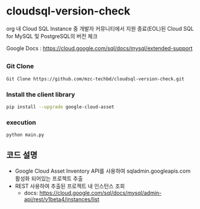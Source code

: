 # cloudsql-version-check
org 내 Cloud SQL Instance 중 개발자 커뮤니티에서 지원 종료(EOL)된 Cloud SQL for MySQL 및 PostgreSQL의 버전 체크

Google Docs : https://cloud.google.com/sql/docs/mysql/extended-support

##
### Git Clone
```bash
Git Clone https://github.com/mzc-techbd/cloudsql-version-check.git
```

### Install the client library
```bash
pip install --upgrade google-cloud-asset
```

### execution
```bash
python main.py
```

## 코드 설명
- Google Cloud Asset Inventory API를 사용하여 sqladmin.googleapis.com 활성화 되어있는 프로젝트 추출
- REST 사용하여 추출된 프로젝트 내 인스턴스 조회
  - docs: https://cloud.google.com/sql/docs/mysql/admin-api/rest/v1beta4/instances/list

